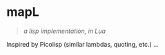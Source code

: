 # mapL

> *a lisp implementation, in Lua*

  Inspired by Picolisp (similar lambdas, quoting, etc.)
...
